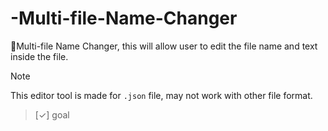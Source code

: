 # -Multi-file-Name-Changer
🌟Multi-file Name Changer, this will allow user to edit the file name and text inside the file. 
> [!NOTE]
> This editor tool is made for `.json` file, may not work with other file format.

> [✓] 
> goal